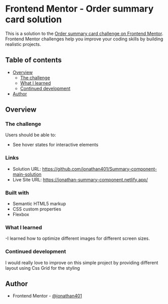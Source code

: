 ﻿# Frontend Mentor - Order summary card solution

This is a solution to the [Order summary card challenge on Frontend Mentor](https://www.frontendmentor.io/challenges/order-summary-component-QlPmajDUj). Frontend Mentor challenges help you improve your coding skills by building realistic projects. 

## Table of contents

- [Overview](#overview)
  - [The challenge](#the-challenge)
  - [What I learned](#what-i-learned)
  - [Continued development](#continued-development)
- [Author](#author)
## Overview

### The challenge

Users should be able to:

- See hover states for interactive elements

### Links
- Solution URL: https://github.com/jonathan401/Summary-component-main-solution
- Live Site URL: https://jonathan-summary-component.netlify.app/


### Built with
- Semantic HTML5 markup
- CSS custom properties
- Flexbox

### What I learned
-I learned how to optimize different images for different screen sizes.

### Continued development
I would really love to improve on this simple project by providing different layout using Css Grid for the styling

## Author
- Frontend Mentor - [@jonathan401](https://www.frontendmentor.io/profile/jonathan401)
